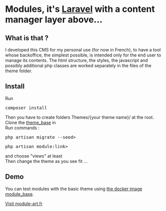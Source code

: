 # <p>Modules, it's <a href="https://laravel.com/">Laravel</a> with a content manager layer above...</p>

## What is that ?
<p>I developed this CMS for my personal use (for now in French), to have a tool whose backoffice, the simplest possible, is intended only for the end user to manage its contents.
The html structure, the styles, the javascript and possibly additional php classes are worked separately in the files of the theme folder.</p>

## Install
Run
<pre>composer install</pre>
Then you have to create folders Themes/{your theme name}/ at the root.<br>
Clone the <a href="https://framagit.org/module-art/theme-base" target="_blank">theme_base</a> in<br>
Run commands :<br>
<pre>php artisan migrate --seed></pre>
<pre>php artisan module:link></pre>
and choose "views" at least<br>
Then change the theme as you see fit ...

## Demo
You can test modules with the basic theme using <a href="https://hub.docker.com/r/moduleart/module_base" target="_blank">the docker image module_base</a>.

<a href="https://module-art.fr" target="_blank">Visit module-art.fr</a>

